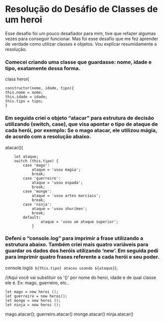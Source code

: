 
# Resolução do Desáfio de Classes de um heroi
Esse desafio foi um pouco desafiador para mim, tive que refazer algumas vezes para conseguir funcionar. Mas foi esse desafio que me fez aprender de verdade como utilizar classes e objetos. Vou explicar resumidamente a resolução.

### Comecei criando uma classe que guardasse: nome, idade e tipo, exatamente dessa forma.

class heroi{
    
    constructor(nome, idade, tipo){
    this.nome = nome;
    this.idade = idade;
    this.tipo = tipo;
    }

### Em seguida criei o objeto “atacar” para estrutura de decisão utilizando (switch, case), que visa apontar o tipo de ataque de cada herói, por exemplo: Se o mago atacar, ele utilizou mágia, de acordo com a resolução abaixo.

atacar(){
        
        let ataque;
        switch (this.tipo) {
            case 'mago':
                ataque = 'usou magia';
                break; 
            case 'guerreiro':
                ataque = 'usou espada';
                break;
            case 'monge':
                ataque = 'usou artes marciais';
                break;
            case 'ninja':
                ataque = 'usou shuriken';
                break;
            default:
                    ataque = 'usou um ataque superior';
                }
### Defeni o “console.log” para imprimir a frase utilizando a estrutura abaixo. Também criei mais quatro variáveis para guardar os dados dos heróis utilizando ‘new’. Em seguida pedi para imprimir quatro frases referente a cada herói e seu poder.

console.log(`O ${this.tipo} atacou usando ${ataque}`);
    
//Aqui você vai substituir os '()' por nome do heroi, idade e de qual classe ele é. Ex: mago, guerreiro, etc..
    
    let mago = new heroi (); 
    let guerreiro = new heroi();
    let monge = new heroi ();
    let ninja = new heroi ();

   mago.atacar();
   guerreiro.atacar()
   monge.atacar()
   ninja.atacar()
